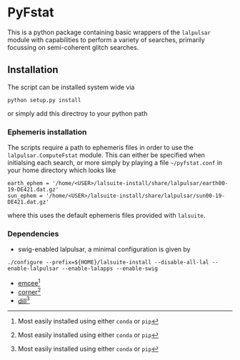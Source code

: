 # PyFstat

This is a python package containing basic wrappers of the `lalpulsar` module
with capabilities to perform a variety of searches, primarily focussing on
semi-coherent glitch searches.

## Installation

The script can be installed system wide via
```
python setup.py install
```
or simply add this directroy to your python path

### Ephemeris installation

The scripts require a path to ephemeris files in order to use the
`lalpulsar.ComputeFstat` module. This can either be specified when initialsing
each search, or more simply by playing a file `~/pyfstat.conf` in your home
directory which looks like

```
earth_ephem = '/home/<USER>/lalsuite-install/share/lalpulsar/earth00-19-DE421.dat.gz'
sun_ephem = '/home/<USER>/lalsuite-install/share/lalpulsar/sun00-19-DE421.dat.gz'
```

where this uses the default ephemeris files provided with `lalsuite`.

### Dependencies

* swig-enabled lalpulsar, a minimal configuration is given by

```
./configure --prefix=${HOME}/lalsuite-install --disable-all-lal --enable-lalpulsar --enable-lalapps --enable-swig
```

* [emcee](http://dan.iel.fm/emcee/current/)[^1]
* [corner](https://pypi.python.org/pypi/corner/)[^1]
* [dill](https://pypi.python.org/pypi/dill)[^1]

[^1]: Most easily installed using either `conda` or `pip`

